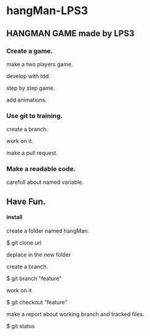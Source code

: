# hangMan-LPS3

## HANGMAN GAME made by LPS3

### Create a game.

make a two players game.

develop with tdd.

step by step game.

add animations. 

### Use git to training.

 create a branch.
 
 work on it.
 
 make a pull request.
 
### Make a readable code.

carefull about named variable.
  
## Have Fun.

#### install 

  create a  folder named hangMan.
  
  $ git clone url
  
  deplace in the new folder
  
  create a branch.
  
  $ git branch "feature"
  
  work on it
  
  $ git checkout "feature"
  
  make a report about working branch and tracked files.
  
  $ git status
